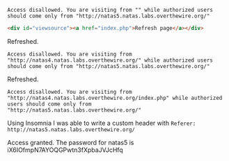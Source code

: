 ```
Access disallowed. You are visiting from "" while authorized users should come only from "http://natas5.natas.labs.overthewire.org/"
```

```html
<div id="viewsource"><a href="index.php">Refresh page</a></div>
```

Refreshed.

```
Access disallowed. You are visiting from "http://natas4.natas.labs.overthewire.org/" while authorized users should come only from "http://natas5.natas.labs.overthewire.org/"
```

Refreshed.

```
Access disallowed. You are visiting from "http://natas4.natas.labs.overthewire.org/index.php" while authorized users should come only from "http://natas5.natas.labs.overthewire.org/"
```

Using Insomnia I was able to write a custom header with
`Referer: http://natas5.natas.labs.overthewire.org/`

Access granted. The password for natas5 is iX6IOfmpN7AYOQGPwtn3fXpbaJVJcHfq 